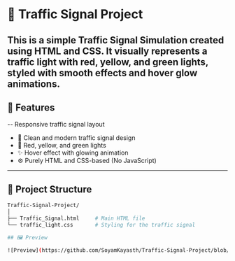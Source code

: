 # 🚦 Traffic Signal Project
This is a simple Traffic Signal Simulation created using HTML and CSS. It visually represents a traffic light with red, yellow, and green lights, styled with smooth effects and hover glow animations.
---

## 📌 Features
--  Responsive traffic signal layout
- 🎨 Clean and modern traffic signal design
- 🌈 Red, yellow, and green lights
- ✨ Hover effect with glowing animation
- ⚙️ Purely HTML and CSS-based (No JavaScript)

---

## 📁 Project Structure

```bash
Traffic-Signal-Project/
│
├── Traffic_Signal.html     # Main HTML file
└── traffic_light.css       # Styling for the traffic signal

## 🖼️ Preview

![Preview](https://github.com/SoyamKayasth/Traffic-Signal-Project/blob/main/preview.png?raw=true)
